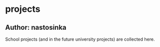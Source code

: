 # projects

## Author: nastosinka

School projects (and in the future university projects) are collected here.
